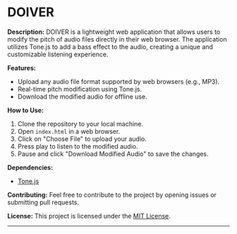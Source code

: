 # DOIVER

**Description:**
DOIVER is a lightweight web application that allows users to modify the pitch of audio files directly in their web browser. The application utilizes Tone.js to add a bass effect to the audio, creating a unique and customizable listening experience.

**Features:**
- Upload any audio file format supported by web browsers (e.g., MP3).
- Real-time pitch modification using Tone.js.
- Download the modified audio for offline use.

**How to Use:**
1. Clone the repository to your local machine.
2. Open `index.html` in a web browser.
3. Click on "Choose File" to upload your audio.
4. Press play to listen to the modified audio.
5. Pause and click "Download Modified Audio" to save the changes.

**Dependencies:**
- [Tone.js](https://tonejs.github.io/)

**Contributing:**
Feel free to contribute to the project by opening issues or submitting pull requests.

**License:**
This project is licensed under the [MIT License](LICENSE).

---
